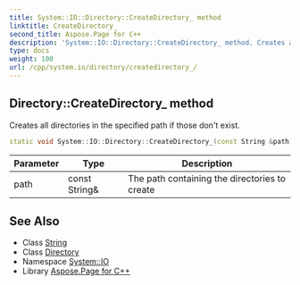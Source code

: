 ```yaml
---
title: System::IO::Directory::CreateDirectory_ method
linktitle: CreateDirectory_
second_title: Aspose.Page for C++
description: 'System::IO::Directory::CreateDirectory_ method. Creates all directories in the specified path if those don''t exist in C++.'
type: docs
weight: 100
url: /cpp/system.io/directory/createdirectory_/
---
```

## Directory::CreateDirectory_ method


Creates all directories in the specified path if those don't exist.

```cpp
static void System::IO::Directory::CreateDirectory_(const String &path)
```


| Parameter | Type | Description |
| --- | --- | --- |
| path | const String\& | The path containing the directories to create |

## See Also

* Class [String](../../../system/string/)
* Class [Directory](../)
* Namespace [System::IO](../../)
* Library [Aspose.Page for C++](../../../)
